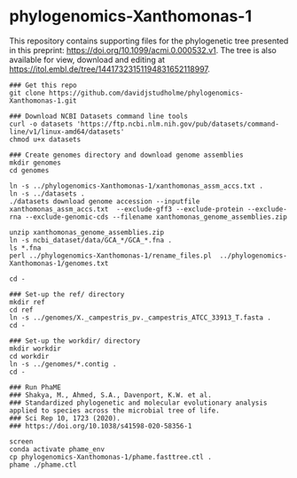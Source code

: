 # phylogenomics-Xanthomonas-1


This repository contains supporting files for the phylogenetic tree presented in this preprint: https://doi.org/10.1099/acmi.0.000532.v1. The tree is also available for view, download and editing at https://itol.embl.de/tree/14417323151194831652118997.


```
### Get this repo
git clone https://github.com/davidjstudholme/phylogenomics-Xanthomonas-1.git

### Download NCBI Datasets command line tools
curl -o datasets 'https://ftp.ncbi.nlm.nih.gov/pub/datasets/command-line/v1/linux-amd64/datasets'
chmod u+x datasets 

### Create genomes directory and download genome assemblies 
mkdir genomes
cd genomes

ln -s ../phylogenomics-Xanthomonas-1/xanthomonas_assm_accs.txt .
ln -s ../datasets .
./datasets download genome accession --inputfile xanthomonas_assm_accs.txt  --exclude-gff3 --exclude-protein --exclude-rna --exclude-genomic-cds --filename xanthomonas_genome_assemblies.zip

unzip xanthomonas_genome_assemblies.zip
ln -s ncbi_dataset/data/GCA_*/GCA_*.fna .
ls *.fna
perl ../phylogenomics-Xanthomonas-1/rename_files.pl  ../phylogenomics-Xanthomonas-1/genomes.txt

cd -

### Set-up the ref/ directory
mkdir ref
cd ref
ln -s ../genomes/X._campestris_pv._campestris_ATCC_33913_T.fasta .
cd -

### Set-up the workdir/ directory
mkdir workdir
cd workdir
ln -s ../genomes/*.contig .
cd -

### Run PhaME
### Shakya, M., Ahmed, S.A., Davenport, K.W. et al. 
### Standardized phylogenetic and molecular evolutionary analysis applied to species across the microbial tree of life. 
### Sci Rep 10, 1723 (2020). 
### https://doi.org/10.1038/s41598-020-58356-1

screen
conda activate phame_env
cp phylogenomics-Xanthomonas-1/phame.fasttree.ctl .
phame ./phame.ctl

```



